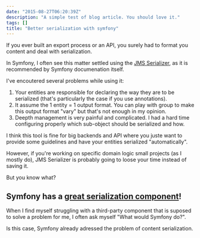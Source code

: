 ```yaml
---
date: "2015-08-27T06:20:39Z"
description: "A simple test of blog article. You should love it."
tags: []
title: "Better serialization with symfony"
---
```


If you ever built an export process or an API, you surely had to format you content and deal with serialization.

In Symfony, I often see this matter settled using the [JMS Serializer](http://jmsyst.com/libs/serializer), as it is recommended by Symfony documenation itself.

I've encoutered several problems while using it:

1. Your entities are responsible for declaring the way they are to be serialized (that's particularly the case if you use annotations).
2. It assume the 1 entity = 1 output format. You can play with group to make this output format "vary" but that's not enough in my opinion.
3. Deepth management is very painful and complicated. I had a hard time configuring properly which sub-object should be serialized and how.

I think this tool is fine for big backends and API where you juste want to provide some guidelines and have your entities serialized "automatically".

However, if you're working on specific domain logic small projects (as I mostly do), JMS Serializer is probably going to loose your time instead of saving it.

But you know what?

## Symfony has a [great serialization component](http://symfony.com/doc/current/components/serializer.html)!

When I find myself struggling with a third-party component that is suposed to solve a problem for me, I often ask myself "What would Symfony do?".

Is this case, Symfony already adressed the problem of content serialization.
